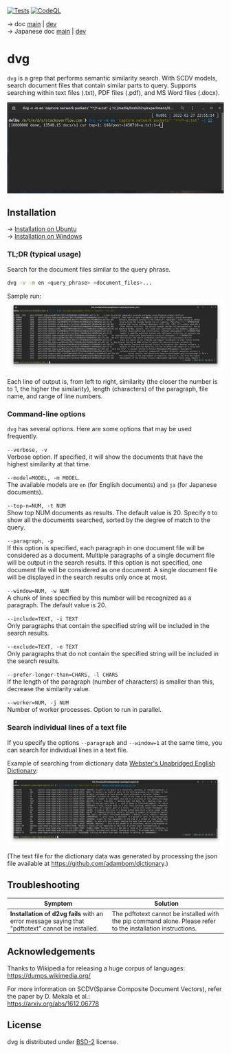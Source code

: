 [![Tests](https://github.com/tos-kamiya/dvg/actions/workflows/tests.yaml/badge.svg)](https://github.com/tos-kamiya/dvg/actions/workflows/tests.yaml) [![CodeQL](https://github.com/tos-kamiya/dvg/actions/workflows/codeql-analysis.yml/badge.svg)](https://github.com/tos-kamiya/dvg/actions/workflows/codeql-analysis.yml)

&rarr; doc [main](https://github.com/tos-kamiya/dvg/) | [dev](https://github.com/tos-kamiya/dvg/tree/dev)  
&rarr; Japanese doc [main](https://github.com/tos-kamiya/dvg/blob/main/README.ja_JP.md) | [dev](https://github.com/tos-kamiya/dvg/blob/dev/README.ja_JP.md)  

# dvg

`dvg` is a grep that performs semantic similarity search.
With SCDV models, search document files that contain similar parts to query.
Supports searching within text files (.txt), PDF files (.pdf), and MS Word files (.docx).

![](docs/images/run-animation.gif)

## Installation

&rarr; [Installation on Ubuntu](docs/installation-on-ubuntu.md)  
&rarr; [Installation on Windows](docs/installation-on-windows.md)  

### TL;DR (typical usage)

Search for the document files similar to the query phrase.

```sh
dvg -v -m en <query_phrase> <document_files>...
```

Sample run:  
![](docs/images/run1.png)

Each line of output is, from left to right, similarity (the closer the number is to 1, the higher the similarity), length (characters) of the paragraph, file name, and range of line numbers.

### Command-line options

`dvg` has several options. Here are some options that may be used frequently.

`--verbose, -v`  
Verbose option. If specified, it will show the documents that have the highest similarity at that time.

`--model=MODEL, -m MODEL`.  
The available models are `en` (for English documents) and `ja` (for Japanese documents).

`--top-n=NUM, -t NUM`  
Show top NUM documents as results. The default value is 20.
Specify `0` to show all the documents searched, sorted by the degree of match to the query.

`--paragraph, -p`  
If this option is specified, each paragraph in one document file will be considered as a document. Multiple paragraphs of a single document file will be output in the search results.
If this option is not specified, one document file will be considered as one document. A single document file will be displayed in the search results only once at most.

`--window=NUM, -w NUM`  
A chunk of lines specified by this number will be recognized as a paragraph.
The default value is 20.

`--include=TEXT, -i TEXT`  
Only paragraphs that contain the specified string will be included in the search results.

`--exclude=TEXT, -e TEXT`  
Only paragraphs that do not contain the specified string will be included in the search results.

`--prefer-longer-than=CHARS, -l CHARS`  
If the length of the paragraph (number of characters) is smaller than this, decrease the similarity value.

`--worker=NUM, -j NUM`  
Number of worker processes. Option to run in parallel.

### Search individual lines of a text file

If you specify the options `--paragraph` and `--window=1` at the same time, you can search for individual lines in a text file. 

Example of searching from dictionary data [Webster's Unabridged English Dictionary](https://www.gutenberg.org/ebooks/29765):  
![](docs/images/run8.png)

(The text file for the dictionary data was generated by processing the json file available at https://github.com/adambom/dictionary.)

## Troubleshooting

| Symptom | Solution |
| --- | --- |
| **Installation of d2vg fails** with an error message saying that "pdftotext" cannot be installed.  | The pdftotext cannot be installed with the pip command alone. Please refer to the installation instructions. |

## Acknowledgements

Thanks to Wikipedia for releasing a huge corpus of languages:  
https://dumps.wikimedia.org/

For more information on SCDV(Sparse Composite Document Vectors), refer the paper by D. Mekala et al.:  
https://arxiv.org/abs/1612.06778

## License

dvg is distributed under [BSD-2](https://opensource.org/licenses/BSD-2-Clause) license.

